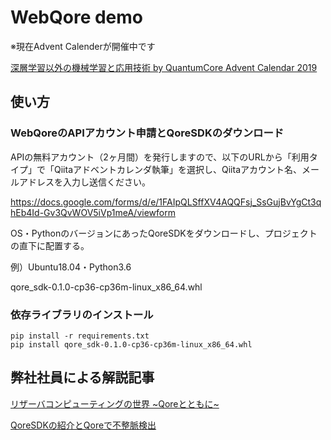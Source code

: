 # WebQore demo

※現在Advent Calenderが開催中です

[深層学習以外の機械学習と応用技術 by QuantumCore Advent Calendar 2019](https://qiita.com/advent-calendar/2019/quantumcore_reservoir)

## 使い方

### WebQoreのAPIアカウント申請とQoreSDKのダウンロード

APIの無料アカウント（2ヶ月間）を発行しますので、以下のURLから「利用タイプ」で「Qiitaアドベントカレンダ執筆」を選択し、Qiitaアカウント名、メールアドレスを入力し送信ください。

https://docs.google.com/forms/d/e/1FAIpQLSffXV4AQQFsj_SsGujBvYgCt3qhEb4Id-Gv3QvWOV5iVp1meA/viewform

OS・PythonのバージョンにあったQoreSDKをダウンロードし、プロジェクトの直下に配置する。

例）Ubuntu18.04・Python3.6

qore_sdk-0.1.0-cp36-cp36m-linux_x86_64.whl 

### 依存ライブラリのインストール

```
pip install -r requirements.txt
pip install qore_sdk-0.1.0-cp36-cp36m-linux_x86_64.whl
```

## 弊社社員による解説記事
[リザーバコンピューティングの世界 \~Qoreとともに\~](https://qiita.com/ryoppippi/items/f607c8828238094eade0)

[QoreSDKの紹介とQoreで不整脈検出](https://qiita.com/sk1010k/items/d8ca3332e6a1f1f939a1)
